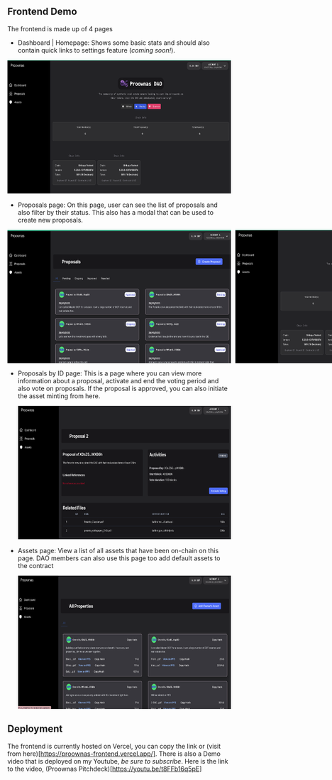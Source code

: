 ## Frontend Demo

The frontend is made up of 4 pages

- Dashboard | Homepage: Shows some basic stats and should also contain quick links to settings feature (_coming soon!_).

 <img src="public/images/proownas-hp-screenshot.png" width="auto" height="300" alt="Home|dashboard page" />

- Proposals page: On this page, user can see the list of proposals and also filter by their status. This also has a modal that can be used to create new proposals.

<div style="display:flex;align-items:stretch;gap:10px;">
    <img src="public/images/proownas-pp-screenshot.png" width="auto" height="300" alt="Proposals pagee" />
    <img src="public/images/proownas-hp-screenshot.png" width="auto" height="300" alt="Cover Image" />
 </div>

- Proposals by ID page: This is a page where you can view more information about a proposal, activate and end the voting period and also vote on proposals. If the proposal is approved, you can also initiate the asset minting from here.

    <img src="public/images/proownas-pbyid-screnshot.png" width="auto" height="300" alt="Cover Image" />

- Assets page: View a list of all assets that have been on-chain on this page. DAO members can also use this page too add default assets to the contract

    <img src="public/images/proownas-prp-screenshot.png" width="auto" height="300" alt="Cover Image" />

## Deployment

The frontend is currently hosted on Vercel, you can copy the link or (visit from here)[https://proownas-frontend.vercel.app/]. There is also a Demo video that is deployed on my Youtube, _be sure to subscribe_. Here is the link to the video, (Proownas Pitchdeck)[https://youtu.be/t8FFb16q5pE]
